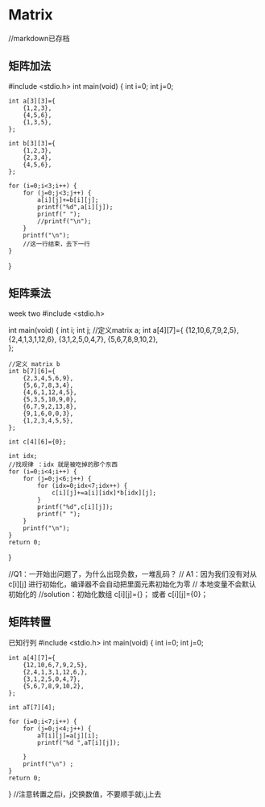 # Matrix 
//markdown已存档
 ## 矩阵加法
#include <stdio.h>
int main(void)
{
	int i=0;
	int j=0;
	
	int a[3][3]={
		{1,2,3},
		{4,5,6},
		{1,3,5},
	};
	
	int b[3][3]={
		{1,2,3}, 
		{2,3,4},
		{4,5,6},
	};
	
	for (i=0;i<3;i++) {
		for (j=0;j<3;j++) {
			a[i][j]+=b[i][j];
			printf("%d",a[i][j]);
			printf(" ");
			//printf("\n");
		}
		printf("\n");
		//这一行结束，去下一行 
	}
 } 


## 矩阵乘法
week two
#include <stdio.h>

int main(void)
{
	int i;
	int j;
	//定义matrix a; 
	int a[4][7]={
		{12,10,6,7,9,2,5},
		{2,4,1,3,1,12,6},
		{3,1,2,5,0,4,7},
		{5,6,7,8,9,10,2},	
	};
	
	//定义 matrix b 
	int b[7][6]={
		{2,3,4,5,6,9},
		{5,6,7,8,3,4},
		{4,6,1,12,4,5},
		{5,3,5,10,9,0},
		{6,7,9,2,13,8},
		{9,1,6,0,0,3},
		{1,2,3,4,5,5},
	};
	
	int c[4][6]={0};
	
	int idx;
	//找规律 ：idx 就是被吃掉的那个东西 
	for (i=0;i<4;i++) {
		for (j=0;j<6;j++) {
			for (idx=0;idx<7;idx++) {
				c[i][j]+=a[i][idx]*b[idx][j];
			}
			printf("%d",c[i][j]);
			printf(" ");
		}
		printf("\n");
	}
	return 0;	
}

//Q1：一开始出问题了，为什么出现负数，一堆乱码？
// A1：因为我们没有对从c[i][j] 进行初始化，编译器不会自动把里面元素初始化为零
// 本地变量不会默认初始化的 
//solution：初始化数组 c[i][j]={}；  或者  c[i][j]={0}； 

## 矩阵转置
已知行列
#include <stdio.h>
int main(void)
{
	int i=0;
	int j=0;
	
	int a[4][7]={
		{12,10,6,7,9,2,5},
		{2,4,1,3,1,12,6,},
		{3,1,2,5,0,4,7},
		{5,6,7,8,9,10,2},	
	};
	
	int aT[7][4];
	
	for (i=0;i<7;i++) {
		for (j=0;j<4;j++) {
			aT[i][j]=a[j][i];
			printf("%d ",aT[i][j]);
			
		}
		printf("\n") ;
	}
	return 0;
}
//注意转置之后i，j交换数值，不要顺手就i,j上去 

